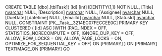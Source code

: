 CREATE TABLE [dbo].[tblTask](
	[Id] [int] IDENTITY(1,1) NOT NULL,
	[Title] [nvarchar](50) NULL,
	[Description] [nvarchar](max) NULL,
	[Assignee] [nvarchar](50) NULL,
	[DueDate] [datetime] NULL,
	[EmailId] [nvarchar](200) NULL,
	[StatusId] [nvarchar](20) NULL,
 CONSTRAINT [PK__Task__3214EC07FECCEE0C] PRIMARY KEY CLUSTERED 
(
	[Id] ASC
)WITH (PAD_INDEX = OFF, STATISTICS_NORECOMPUTE = OFF, IGNORE_DUP_KEY = OFF, ALLOW_ROW_LOCKS = ON, ALLOW_PAGE_LOCKS = ON, OPTIMIZE_FOR_SEQUENTIAL_KEY = OFF) ON [PRIMARY]
) ON [PRIMARY] TEXTIMAGE_ON [PRIMARY]
GO
